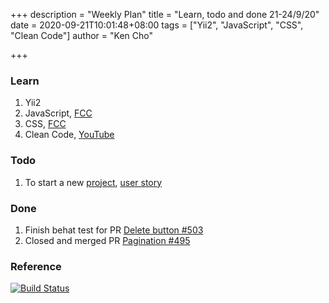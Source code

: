 +++
description = "Weekly Plan"
title = "Learn, todo and done 21-24/9/20"
date = 2020-09-21T10:01:48+08:00
tags = ["Yii2", "JavaScript", "CSS", "Clean Code"]
author = "Ken Cho"

+++  
### Learn
1. Yii2
2. JavaScript, [FCC](https://www.freecodecamp.org/learn/)
3. CSS, [FCC](https://www.freecodecamp.org/learn/)
4. Clean Code, [YouTube](https://www.youtube.com/watch?v=7EmboKQH8lM)

### Todo
1. To start a new [project](https://drive.google.com/file/d/1bCUUq86WwNko8u1JImGmj96s3Rqv0Ldj/view?usp=sharing), [user story](https://docs.google.com/document/d/1CopK9e9QclOd91WRN1LREEBefMDb5cWoHiElj3IfKLc/edit#heading=h.2b6t0w755r3s)

### Done
1. Finish behat test for PR [Delete button #503](https://github.com/gigascience/gigadb-website/pull/503)
2. Closed and merged PR [Pagination #495](https://github.com/gigascience/gigadb-website/pull/495)

### Reference


[![Build Status](https://travis-ci.org/kencho51/gigathing.svg?branch=master)](https://travis-ci.org/kencho51/gigathing)


